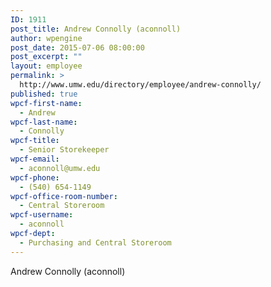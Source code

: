 ```yaml
---
ID: 1911
post_title: Andrew Connolly (aconnoll)
author: wpengine
post_date: 2015-07-06 08:00:00
post_excerpt: ""
layout: employee
permalink: >
  http://www.umw.edu/directory/employee/andrew-connolly/
published: true
wpcf-first-name:
  - Andrew
wpcf-last-name:
  - Connolly
wpcf-title:
  - Senior Storekeeper
wpcf-email:
  - aconnoll@umw.edu
wpcf-phone:
  - (540) 654-1149
wpcf-office-room-number:
  - Central Storeroom
wpcf-username:
  - aconnoll
wpcf-dept:
  - Purchasing and Central Storeroom
---
```

Andrew Connolly (aconnoll)